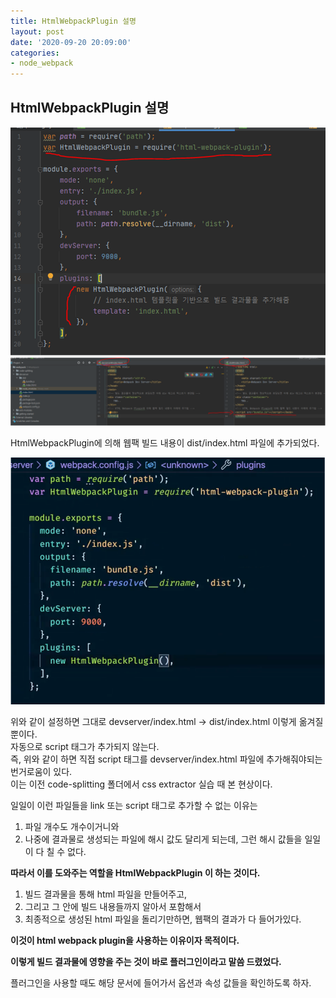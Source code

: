 ```yaml
---
title: HtmlWebpackPlugin 설명
layout: post
date: '2020-09-20 20:09:00'
categories:
- node_webpack
---
```


## HtmlWebpackPlugin 설명

![](/static/img/node/webpack/image98.png)  
![](/static/img/node/webpack/image99.png)  

HtmlWebpackPlugin에 의해 웹팩 빌드 내용이 dist/index.html 파일에 추가되었다.

![](/static/img/node/webpack/image100.png)  

위와 같이 설정하면 그대로 devserver/index.html -> dist/index.html 이렇게 옮겨질 뿐이다.  
자동으로 script 태그가 추가되지 않는다.  
즉, 위와 같이 하면 직접 script 태그를 devserver/index.html 파일에 추가해줘야되는 번거로움이 있다.  
이는 이전 code-splitting 폴더에서 css extractor 실습 때 본 현상이다.

일일이 이런 파일들을 link 또는 script 태그로 추가할 수 없는 이유는

1. 파일 개수도 개수이거니와
2. 나중에 결과물로 생성되는 파일에 해시 값도 달리게 되는데, 그런 해시 값들을 일일이 다 칠 수 없다.

**따라서 이를 도와주는 역할을 HtmlWebpackPlugin 이 하는 것이다.**

1. 빌드 결과물을 통해 html 파일을 만들어주고,
2. 그리고 그 안에 빌드 내용들까지 알아서 포함해서
3. 최종적으로 생성된 html 파일을 돌리기만하면, 웹팩의 결과가 다 들어가있다.

**이것이 html webpack plugin을 사용하는 이유이자 목적이다.**

**이렇게 빌드 결과물에 영향을 주는 것이 바로 플러그인이라고 말씀 드렸었다.**

플러그인을 사용할 때도 해당 문서에 들어가서 옵션과 속성 값들을 확인하도록 하자.